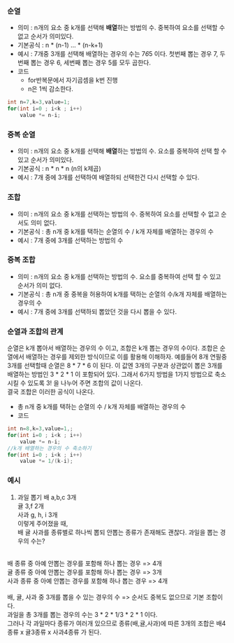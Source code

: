 ### 순열 
- 의미 : n개의 요소 중 k개를 선택해 **배열**하는 방법의 수. 중복하여 요소를 선택할 수 없고 순서가 의미있다.
- 기본공식 : n * (n-1) ... * (n-k+1)
- 예시 : 7개중 3개를 선택해 배열하는 경우의 수는 7*6*5 이다. 첫번째 뽑는 경우 7, 두번째 뽑는 경우 6, 세번째 뽑는 경우 5를 모두 곱한다. 
- 코드
    - for반복문에서 자기곱셈을 k번 진행
    - n은 1씩 감소한다.
```java
int n=7,k=3,value=1;
for(int i=0 ; i<k ; i++)
    value *= n-i;
```
### 중복 순열 
- 의미 : n개의 요소 중 k개를 선택해 **배열**하는 방법의 수. 요소를 중복하여 선택 할 수 있고 순서가 의미있다.
- 기본공식 : n * n * n (n의 k제곱)
- 예시 : 7개 중에 3개를 선택하여 배열하되 선택한건 다시 선택할 수 있다.

### 조합 
- 의미 : n개의 요소 중 k개를 선택하는 방법의 수. 중복하여 요소를 선택할 수 없고 순서도 의미 없다.
- 기본공식 : 총 n개 중 k개를 택하는 순열의 수 / k개 자체를 배열하는 경우의 수 
- 예시 : 7개 중에 3개를 선택하는 방법의 수

### 중복 조합 
- 의미 : n개의 요소 중 k개를 선택하는 방법의 수. 요소를 중복하여 선택 할 수 있고 순서가 의미 없다.
- 기본공식 : 총 n개 중 중복을 허용하여 k개를 택하는 순열의 수/k개 자체를 배열하는 경우의 수
- 예시 : 7개 중에 3개를 선택하되 뽑았던 것을 다시 뽑을 수 있다.

### 순열과 조합의 관계
순열은 k개 뽑아서 배열하는 경우의 수 이고, 조합은 k개 뽑는 경우의 수이다. 조합은 순열에서 배열하는 경우를 제외한 방식이므로 이를 활용해 이해하자. 예를들어 8개 연필중 3개를 선택할때 순열은 8 * 7 * 6 이 된다. 이 값엔 3개의 구분과 상관없이 뽑은 3개를 배열하는 방법인 3 * 2 * 1 이 포함되어 있다. 그래서 6가지 방법을 1가지 방법으로 축소시킬 수 있도록 3! 을 나누어 주면 조합의 값이 나온다.<br>
결국 조합은 이러한 공식이 나온다. <br>
- 총 n개 중 k개를 택하는 순열의 수 / k개 자체를 배열하는 경우의 수 
- 코드
```java
int n=8,k=3,value=1,;
for(int i=0 ; i<k ; i++)
    value *= n-i;
//k개 배열하는 경우의 수 축소하기
for(int i=0 ; i<k ; i++)
    value *= 1/(k-i);

```

### 예시
1. 과일 뽑기
배 a,b,c 3개<br> 
귤 3,f 2개<br> 
사과 g, h, i 3개<br> 
이렇게 주어졌을 때,<br> 
배 귤 사과를 종류별로 하나씩 뽑되 안뽑는 종류가 존재해도 괜찮다. 과일을 뽑는 경우의 수는?<br> 
<br> 
배 종류 중 아예 안뽑는 경우를 포함해 하나 뽑는 경우 => 4개<br> 
귤 종류 중 아예 안뽑는 경우를 포함해 하나 뽑는 경우 => 3개<br> 
사과 종류 중 아예 안뽑는 경우를 포함해 하나 뽑는 경우 => 4개<br> 
<br> 
배, 귤, 사과 중 3개를 뽑을 수 있는 경우의 수 => 순서도 중복도 없으므로 기본 조합이다. <br> 
과일을 총 3개를 뽑는 경우의 수는 3 * 2 * 1/3 * 2 * 1 이다.<br> 
그러나 각 과일마다 종류가 여러개 있으므로 종류(배,귤,사과)에 따른 3개의 조합은 배4종류 x 귤3종류 x 사과4종류 가 된다.